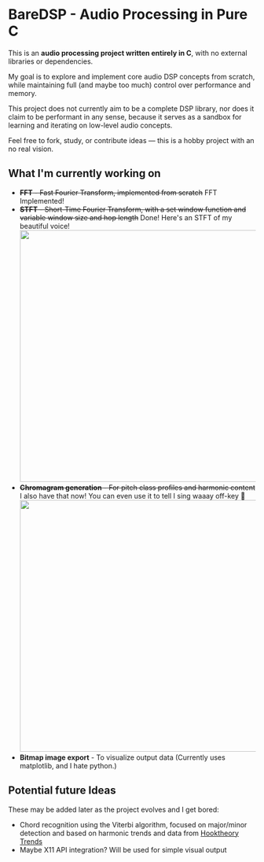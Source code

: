 # BareDSP - Audio Processing in Pure C

This is an **audio processing project written entirely in C**, with no external libraries or dependencies.

My goal is to explore and implement core audio DSP concepts from scratch, while maintaining full (and maybe too much) control over performance and memory.

This project does not currently aim to be a complete DSP library, nor does it claim to be performant in any sense, because it serves as a sandbox for learning and iterating on low-level audio concepts.

Feel free to fork, study, or contribute ideas — this is a hobby project with an no real vision.

## What I'm currently working on

- ~~**FFT** - Fast Fourier Transform, implemented from scratch~~ FFT Implemented!
- ~~**STFT** - Short-Time Fourier Transform, with a set window function and variable window size and hop length~~ Done! Here's an STFT of my beautiful voice!<br><image src=meta/stft.png width="512">
- ~~**Chromagram generation** - For pitch class profiles and harmonic content~~ I also have that now! You can even use it to tell I sing waaay off-key 🫢 <br><image src=meta/chroma.png width="512">
- **Bitmap image export** - To visualize output data (Currently uses matplotlib, and I hate python.)

## Potential future Ideas

These may be added later as the project evolves and I get bored:

- Chord recognition using the Viterbi algorithm, focused on major/minor detection and based on harmonic trends and data from [Hooktheory Trends](https://www.hooktheory.com/trends)
- Maybe X11 API integration? Will be used for simple visual output




